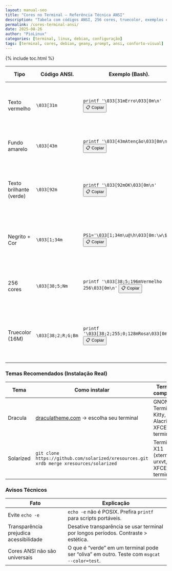 ```yaml
---
layout: manual-seo
title: "Cores no Terminal – Referência Técnica ANSI"
description: "Tabela com códigos ANSI, 256 cores, truecolor, exemplos com printf e temas reais — sem fluff, só utilidade técnica."
permalink: /cores-terminal-ansi/
date: 2025-08-26
author: "PioLinux"
categories: [terminal, linux, debian, configuração]
tags: [terminal, cores, debian, geany, prompt, ansi, conforto-visual]
---
```


{% include toc.html %}


<section class="post-content">


<table class="evergreen-table">
  <thead>
    <tr>
      <th>Tipo</th>
      <th>Código ANSI.</th>
      <th>Exemplo (Bash).</th>
      <th>Observação Técnica.</th>
    </tr>
  </thead>
  <tbody>
    <tr>
      <td data-label="Tipo">Texto vermelho</td>
      <td data-label="Código ANSI"><code>\033[31m</code></td>
      <td data-label="Exemplo (Bash)">
        <code>printf '\033[31mErro\033[0m\n'</code>
        <button class="copy-btn" data-command="printf '\033[31mErro\033[0m\n'">📋 Copiar</button>
      </td>
      <td data-label="Observação Técnica">Use <code>printf</code> em vez de <code>echo -e</code> para portabilidade (funciona em <code>dash</code>, <code>busybox</code>).</td>
    </tr>
    <tr>
      <td data-label="Tipo">Fundo amarelo</td>
      <td data-label="Código ANSI"><code>\033[43m</code></td>
      <td data-label="Exemplo (Bash)">
        <code>printf '\033[43mAtenção\033[0m\n'</code>
        <button class="copy-btn" data-command="printf '\033[43mAtenção\033[0m\n'">📋 Copiar</button>
      </td>
      <td data-label="Observação Técnica">Sempre termine com <code>\033[0m</code> para resetar estilos.</td>
    </tr>
    <tr>
      <td data-label="Tipo">Texto brilhante (verde)</td>
      <td data-label="Código ANSI"><code>\033[92m</code></td>
      <td data-label="Exemplo (Bash)">
        <code>printf '\033[92mOK\033[0m\n'</code>
        <button class="copy-btn" data-command="printf '\033[92mOK\033[0m\n'">📋 Copiar</button>
      </td>
      <td data-label="Observação Técnica">Cores brilhantes (90–97) não são suportadas em todos os terminais antigos.</td>
    </tr>
    <tr>
      <td data-label="Tipo">Negrito + Cor</td>
      <td data-label="Código ANSI"><code>\033[1;34m</code></td>
      <td data-label="Exemplo (Bash)">
        <code>PS1='\033[1;34m\u@\h\033[0m:\w\$ '</code>
        <button class="copy-btn" data-command="PS1='\033[1;34m\u@\h\033[0m:\w\$ '">📋 Copiar</button>
      </td>
      <td data-label="Observação Técnica">Em muitos terminais, <code>1;</code> ativa negrito; em outros, só intensifica a cor.</td>
    </tr>
    <tr>
      <td data-label="Tipo">256 cores</td>
      <td data-label="Código ANSI"><code>\033[38;5;Nm</code></td>
      <td data-label="Exemplo (Bash)">
        <code>printf '\033[38;5;196mVermelho 256\033[0m\n'</code>
        <button class="copy-btn" data-command="printf '\033[38;5;196mVermelho 256\033[0m\n'">📋 Copiar</button>
      </td>
      <td data-label="Observação Técnica">N = 0–255. Use <code>msgcat --color=test</code> para ver todas as cores suportadas.</td>
    </tr>
    <tr>
      <td data-label="Tipo">Truecolor (16M)</td>
      <td data-label="Código ANSI"><code>\033[38;2;R;G;Bm</code></td>
      <td data-label="Exemplo (Bash)">
        <code>printf '\033[38;2;255;0;128mRosa\033[0m\n'</code>
        <button class="copy-btn" data-command="printf '\033[38;2;255;0;128mRosa\033[0m\n'">📋 Copiar</button>
      </td>
      <td data-label="Observação Técnica">Só funciona em terminais modernos (Kitty, Alacritty, GNOME Terminal ≥3.12, etc.).</td>
    </tr>
  </tbody>
</table>

<h3 id="temas">Temas Recomendados (Instalação Real)</h3>
<table class="evergreen-table">
  <thead>
    <tr>
      <th>Tema</th>
      <th>Como instalar</th>
      <th>Terminal compatível</th>
    </tr>
  </thead>
  <tbody>
    <tr>
      <td data-label="Tema">Dracula</td>
      <td data-label="Como instalar">
        <a href="https://draculatheme.com/" target="_blank">draculatheme.com</a> → escolha seu terminal
      </td>
      <td data-label="Terminal compatível">GNOME Terminal, Kitty, Alacritty, XFCE4-terminal</td>
    </tr>
    <tr>
      <td data-label="Tema">Solarized</td>
      <td data-label="Como instalar">
        <code>git clone https://github.com/solarized/xresources.git</code><br>
        <code>xrdb merge xresources/solarized</code>
      </td>
      <td data-label="Terminal compatível">Terminais X11 (xterm, urxvt, XFCE4-terminal)</td>
    </tr>
  </tbody>
</table>

<h3 id="avisos">Avisos Técnicos</h3>
<table class="evergreen-table">
  <thead>
    <tr>
      <th>Fato</th>
      <th>Explicação</th>
    </tr>
  </thead>
  <tbody>
    <tr>
      <td data-label="Fato">Evite <code>echo -e</code></td>
      <td data-label="Explicação"><code>echo -e</code> não é POSIX. Prefira <code>printf</code> para scripts portáveis.</td>
    </tr>
    <tr>
      <td data-label="Fato">Transparência prejudica acessibilidade</td>
      <td data-label="Explicação">Desative transparência se usar terminal por longos períodos. Contraste > estética.</td>
    </tr>
    <tr>
      <td data-label="Fato">Cores ANSI não são universais</td>
      <td data-label="Explicação">O que é “verde” em um terminal pode ser “oliva” em outro. Teste com <code>msgcat --color=test</code>.</td>
    </tr>
  </tbody>
</table>

</section>






